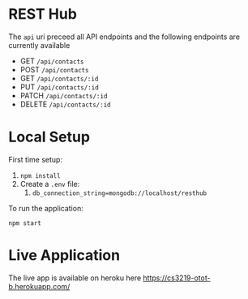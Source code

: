 # REST Hub 

The `api` uri preceed all API endpoints and the following endpoints are currently available
* GET `/api/contacts`
* POST `/api/contacts`
* GET `/api/contacts/:id`
* PUT `/api/contacts/:id`
* PATCH `/api/contacts/:id`
* DELETE `/api/contacts/:id`

# Local Setup

First time setup:
1. ```npm install```
2. Create a `.env` file:
   1. ```db_connection_string=mongodb://localhost/resthub```


To run the application:
```
npm start
```

# Live Application
The live app is available on heroku here https://cs3219-otot-b.herokuapp.com/
